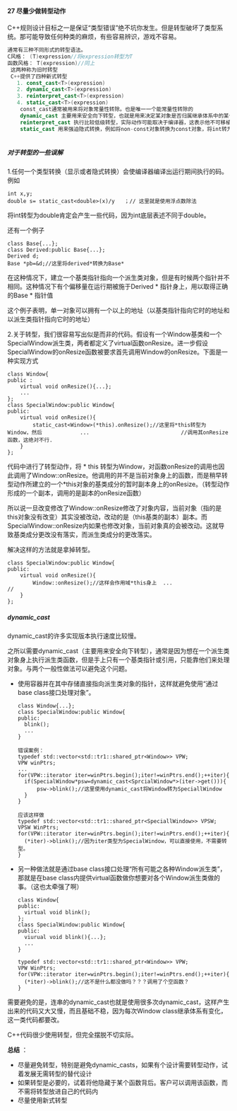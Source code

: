 #### 27 尽量少做转型动作

C++规则设计目标之一是保证“类型错误”绝不坑你发生。但是转型破坏了类型系统。那可能导致任何种类的麻烦，有些容易辨识，游戏不容易。

``` C++
通常有三种不同形式的转型语法。
C风格： (T)expression//将expression转型为T
函数风格： T(expression)//同上
 这两种称为旧时转型
 C++提供了四种新式转型
   1. const_cast<T>(expression)
   2. dynamic_cast<T>(expression)
   3. reinterpret_cast<T>(expression)
   4. static_cast<T>(expression)
    const_cast通常被用来将对象常量性转除。也是唯一一个能常量性转除的
    dynamic_cast 主要用来安全向下转型，也就是用来决定某对象是否归属继承体系中的某个类型。他是唯一旧时语法无法执行的动作，也是唯一可能耗费重大运行成本的转型动作
    reinterpret_cast 执行比较低级转型，实际动作可能取决于编译器，这表示他不可移植
    static_cast 用来强迫隐式转换，例如将non-const对象转换为const对象，将int转为double。但是不可以将const转为non-const，这是第一个做的事情
    
```



##### 对于转型的一些误解

1.任何一个类型转换（显示或者隐式转换）会使编译器编译出运行期间执行的码。例如

```
int x,y;
double s= static_cast<double>(x)/y   ；// 这里就是使用浮点数除法
```

将int转型为double肯定会产生一些代码，因为int底层表述不同于double。

还有一个例子

```
class Base{...};
class Derived:public Base{...};
Derived d;
Base *pb=&d;//这里将derived*转换为Base*
```

在这种情况下，建立一个基类指针指向一个派生类对象，但是有时候两个指针并不相同。这种情况下有个偏移量在运行期被施于Derived * 指针身上，用以取得正确的Base * 指针值

这个例子表明，单一对象可以拥有一个以上的地址（以基类指针指向它时的地址和以派生类指针指向它时的地址）





2.关于转型，我们很容易写出似是而非的代码。假设有一个Window基类和一个SpecialWindow派生类，两者都定义了virtual函数onResize。进一步假设SpecialWindow的onResize函数被要求首先调用Window的onResize。下面是一种实现方式

```
class Window{
public :
	virtual void onResize(){...};
	...
};
class SpecialWindow:public Window{
public:
	virtual void onResize(){
		static_cast<Window>(*this).onResize();//这里将*this转型为Window，然后			...								//调用其onResize函数，这绝对不行.
	}
};
```

代码中进行了转型动作，将 * this 转型为Window，对函数onResize的调用也因此调用了Window::onResize。他调用的并不是当前对象身上的函数，而是稍早转型动作所建立的一个*this对象的基类成分的暂时副本身上的onResize。（转型动作形成的一个副本，调用的是副本的onResize函数）

所以说一旦改变修改了Window::onResize修改了对象内容，当前对象（指的是this对象没有改变）其实没被改动，改动的是（this基类的副本）副本。而SpecialWindow::onResize内如果也修改对象，当前对象真的会被改动。这就导致基类成分更改没有落实，而派生类成分的更改落实。

解决这样的方法就是拿掉转型。

```
class SpecialWindow:public Window{
public:
	virtual void onResize(){
		Window::onResize();//这样会作用域*this身上	...								//
	}
};
```

##### dynamic_cast

dynamic_cast的许多实现版本执行速度比较慢。

之所以需要dynamic_cast（主要用来安全向下转型），通常是因为想在一个派生类对象身上执行派生类函数，但是手上只有一个基类指针或引用，只能靠他们来处理对象。与两个一般性做法可以避免这个问题。

* 使用容器并在其中存储直接指向派生类对象的指针，这样就避免使用“通过base class接口处理对象”。

  ```
  class Window{...};
  class SpecialWindow:public Window{
  public:
  	blink();
  	...
  }
  
  错误案例：
  typedef std::vector<std::tr1::shared_ptr<Window>> VPW;
  VPW winPtrs;
  ...
  for(VPW::iterator iter=winPtrs.begin();iter!=winPtrs.end();++iter){
  	if(SpecialWindow*psw=dynamic_cast<SprcialWindow*>(iter->get())){
  		psw->blink();//这里使用dynamic_cast将Window转为SpeciallWindow
  	}
  }
  
  应该这样做
  typedef std::vector<std::tr1::shared_ptr<SpeciallWindow>> VPSW;
  VPSW WinPtrs;
  for(VPW::iterator iter=winPtrs.begin();iter!=winPtrs.end();++iter){
  	(*iter)->blink();//因为iter类型为SpecialWindow，可以直接使用，不需要转型。
  }
  ```

* 另一种做法就是通过base class接口处理“所有可能之各种Window派生类”，那就是在base class内提供virtual函数做你想要对各个Window派生类做的事。（这也太牵强了啊）

  ```
  class Window{
  public:	
  	virtual void blink();
  };
  class SpecialWindow:public Window{
  public:
  	viurual void blink(){...};
  	...
  }
  
  typedef std::vector<std::tr1::shared_ptr<Window>> VPW;
  VPW WinPtrs;
  for(VPW::iterator iter=winPtrs.begin();iter!=winPtrs.end();++iter){
  	(*iter)->blink();//这不是什么都没做吗？？？调用了个空函数？
  }
  ```

需要避免的是，连串的dynamic_cast也就是使用很多次dynamic_cast，这样产生出来的代码又大又慢，而且基础不稳，因为每次Window class继承体系有变化，这一类代码都要改。



C++代码很少使用转型，但完全摆脱不切实际。

**总结** ： 

* 尽量避免转型，特别是避免dynamic_casts，如果有个设计需要转型动作，试着发展无需转型的替代设计
* 如果转型是必要的，试着将他隐藏于某个函数背后。客户可以调用该函数，而不需将转型放进自己的代码内
* 尽量使用新式转型